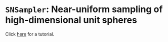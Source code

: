 # `SNSampler`: Near-uniform sampling of high-dimensional unit spheres

Click [here](tutorials/tutorial.md) for a tutorial.
